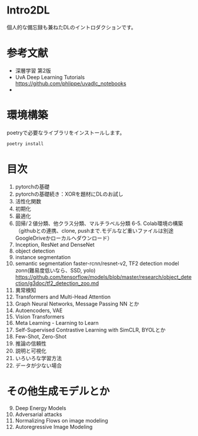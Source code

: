# Intro2DL

個人的な備忘録も兼ねたDLのイントロダクションです。  

# 参考文献
- 深層学習 第2版
- UvA Deep Learning Tutorials https://github.com/phlippe/uvadlc_notebooks
- 


# 環境構築

poetryで必要なライブラリをインストールします。

``` python
poetry install
```

# 目次

1. pytorchの基礎
2. pytorchの基礎続き：XORを題材にDLのお試し
3. 活性化関数
4. 初期化
5. 最適化
6. 回帰/２値分類、他クラス分類、マルチラベル分類
6-5. Colab環境の構築（githubとの連携、clone, pushまで.モデルなど重いファイルは別途GoogleDriveかローカルへダウンロード）
7. Inception, ResNet and DenseNet
8. object detection
9. instance segmentation
10. semantic segmentation
    faster-rcnn/resnet-v2, TF2 detection model zonn(難易度低いなら、SSD, yolo)
    https://github.com/tensorflow/models/blob/master/research/object_detection/g3doc/tf2_detection_zoo.md
11. 異常検知
12. Transformers and Multi-Head Attention
13. Graph Neural Networks, Message Passing NN とか
14. Autoencoders, VAE
15. Vision Transformers
16. Meta Learning - Learning to Learn
17. Self-Supervised Contrastive Learning with SimCLR, BYOLとか
18. Few-Shot, Zero-Shot
19. 推論の信頼性
20. 説明と可視化
21. いろいろな学習方法
22. データが少ない場合

# その他生成モデルとか 
9. Deep Energy Models
11. Adversarial attacks
12. Normalizing Flows on image modeling
13. Autoregressive Image Modeling






